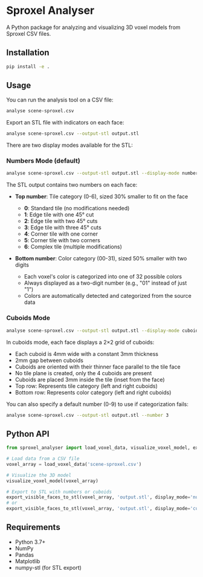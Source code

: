 # Sproxel Analyser

A Python package for analyzing and visualizing 3D voxel models from Sproxel CSV files.

## Installation

```bash
pip install -e .
```

## Usage

You can run the analysis tool on a CSV file:

```bash
analyse scene-sproxel.csv
```

Export an STL file with indicators on each face:

```bash
analyse scene-sproxel.csv --output-stl output.stl
```

There are two display modes available for the STL:

### Numbers Mode (default)

```bash
analyse scene-sproxel.csv --output-stl output.stl --display-mode numbers
```

The STL output contains two numbers on each face:
- **Top number**: Tile category (0-6), sized 30% smaller to fit on the face
  - **0**: Standard tile (no modifications needed)
  - **1**: Edge tile with one 45° cut
  - **2**: Edge tile with two 45° cuts
  - **3**: Edge tile with three 45° cuts
  - **4**: Corner tile with one corner
  - **5**: Corner tile with two corners
  - **6**: Complex tile (multiple modifications)
  
- **Bottom number**: Color category (00-31), sized 50% smaller with two digits
  - Each voxel's color is categorized into one of 32 possible colors
  - Always displayed as a two-digit number (e.g., "01" instead of just "1")
  - Colors are automatically detected and categorized from the source data

### Cuboids Mode

```bash
analyse scene-sproxel.csv --output-stl output.stl --display-mode cuboids
```

In cuboids mode, each face displays a 2×2 grid of cuboids:
- Each cuboid is 4mm wide with a constant 3mm thickness
- 2mm gap between cuboids
- Cuboids are oriented with their thinner face parallel to the tile face
- No tile plane is created, only the 4 cuboids are present
- Cuboids are placed 3mm inside the tile (inset from the face)
- Top row: Represents tile category (left and right cuboids)
- Bottom row: Represents color category (left and right cuboids)

You can also specify a default number (0-9) to use if categorization fails:

```bash
analyse scene-sproxel.csv --output-stl output.stl --number 3
```

## Python API

```python
from sproxel_analyser import load_voxel_data, visualize_voxel_model, export_visible_faces_to_stl

# Load data from a CSV file
voxel_array = load_voxel_data('scene-sproxel.csv')

# Visualize the 3D model
visualize_voxel_model(voxel_array)

# Export to STL with numbers or cuboids
export_visible_faces_to_stl(voxel_array, 'output.stl', display_mode='numbers')
# or
export_visible_faces_to_stl(voxel_array, 'output.stl', display_mode='cuboids')
```

## Requirements

- Python 3.7+
- NumPy
- Pandas
- Matplotlib
- numpy-stl (for STL export)
